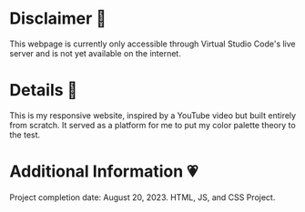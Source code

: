# Disclaimer 🍥
This webpage is currently only accessible through Virtual Studio Code's live server and is not yet available on the internet.

# Details 🎀
This is my responsive website, inspired by a YouTube video but built entirely from scratch. It served as a platform for me to put my color palette theory to the test.
   
# Additional Information 💗
Project completion date: August 20, 2023.
HTML, JS, and CSS Project.
